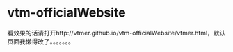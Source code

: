 # vtm-officialWebsite

看效果的话请打开http://vtmer.github.io/vtm-officialWebsite/vtmer.html，默认页面我懒得改了。。。。。。。
